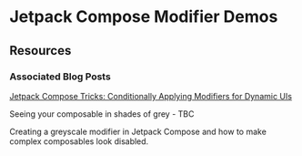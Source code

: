 # Jetpack Compose Modifier Demos

## Resources

### Associated Blog Posts

[Jetpack Compose Tricks: Conditionally Applying Modifiers for Dynamic UIs](https://medium.com/proandroiddev/jetpack-compose-tricks-conditionally-applying-modifiers-for-dynamic-uis-e3fe5a119f45)

Seeing your composable in shades of grey - TBC

Creating a greyscale modifier in Jetpack Compose and how to make complex composables look disabled.